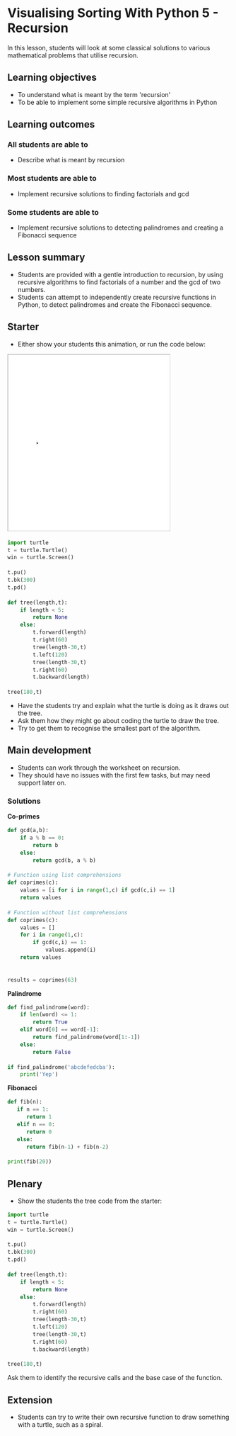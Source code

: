 # Visualising Sorting With Python 5 - Recursion

In this lesson, students will look at some classical solutions to various mathematical problems that utilise recursion.

## Learning objectives

- To understand what is meant by the term 'recursion'
- To be able to implement some simple recursive algorithms in Python

## Learning outcomes

### All students are able to

- Describe what is meant by recursion

### Most students are able to

- Implement recursive solutions to finding factorials and gcd

### Some students are able to

- Implement recursive solutions to detecting palindromes and creating a Fibonacci sequence

## Lesson summary

- Students are provided with a gentle introduction to recursion, by using recursive algorithms to find factorials of a number and the gcd of two numbers.
- Students can attempt to independently create recursive functions in Python, to detect palindromes and create the Fibonacci sequence.

## Starter

- Either show your students this animation, or run the code below:

![tree](images/tree.gif)

```python
import turtle
t = turtle.Turtle()
win = turtle.Screen()

t.pu()
t.bk(300)
t.pd()

def tree(length,t):
    if length < 5:
        return None
    else:
        t.forward(length)
        t.right(60)
        tree(length-30,t)
        t.left(120)
        tree(length-30,t)
        t.right(60)
        t.backward(length)

tree(180,t)
```

- Have the students try and explain what the turtle is doing as it draws out the tree.
- Ask them how they might go about coding the turtle to draw the tree.
- Try to get them to recognise the smallest part of the algorithm.

## Main development

- Students can work through the worksheet on recursion.
- They should have no issues with the first few tasks, but may need support later on.

### Solutions

**Co-primes**

```python
def gcd(a,b):
    if a % b == 0:
        return b
    else:
        return gcd(b, a % b)

# Function using list comprehensions
def coprimes(c):
    values = [i for i in range(1,c) if gcd(c,i) == 1]
    return values

# Function without list comprehensions
def coprimes(c):
    values = []
    for i in range(1,c):
        if gcd(c,i) == 1:
            values.append(i)
    return values


results = coprimes(63)
```

**Palindrome**

```python
def find_palindrome(word):
    if len(word) <= 1:
        return True
    elif word[0] == word[-1]:
        return find_palindrome(word[1:-1])
    else:
        return False

if find_palindrome('abcdefedcba'):
    print('Yep')

```

**Fibonacci**

```python
def fib(n):
   if n == 1:
      return 1
   elif n == 0:   
      return 0            
   else:                      
      return fib(n-1) + fib(n-2)

print(fib(20))
```

## Plenary

- Show the students the tree code from the starter:

```python
import turtle
t = turtle.Turtle()
win = turtle.Screen()

t.pu()
t.bk(300)
t.pd()

def tree(length,t):
    if length < 5:
        return None
    else:
        t.forward(length)
        t.right(60)
        tree(length-30,t)
        t.left(120)
        tree(length-30,t)
        t.right(60)
        t.backward(length)

tree(180,t)
```

Ask them to identify the recursive calls and the base case of the function.

## Extension

- Students can try to write their own recursive function to draw something with a turtle, such as a spiral.
